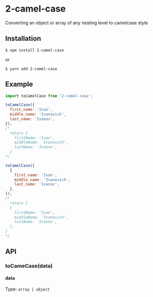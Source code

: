 # 2-camel-case

Converting an object or array of any nesting level to camelcase style

## Installation

```
$ npm install 2-camel-case
```

or

```
$ yarn add 2-camel-case
```

## Example

```js
import toCamelCase from '2-camel-case';

toCamelCase({
  first_name: 'Ivan',
  middle_name: 'Ivanovich',
  last_name: 'Ivanov',
});
/* 
  return {
    firstName: 'Ivan',
    middleName: 'Ivanovich',
    lastName: 'Ivanov', 
  }
*/

toCamelCase([
  {
    first_name: 'Ivan',
    middle_name: 'Ivanovich',
    last_name: 'Ivanov',
  },
]);
/* 
  return [
  {
    firstName: 'Ivan',
    middleName: 'Ivanovich',
    lastName: 'Ivanov',
  },
]
*/
```

## API

### toCameCase(data)

#### data

Type: `array | object`
